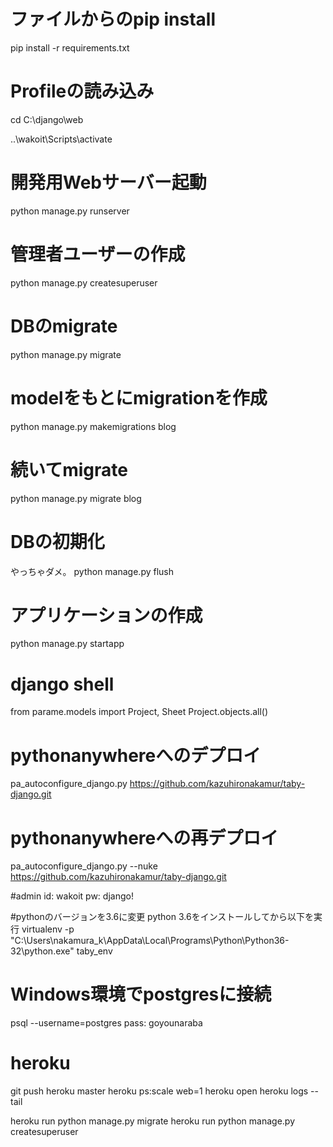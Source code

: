 # ファイルからのpip install
pip install -r requirements.txt

# Profileの読み込み
cd C:\django\web

..\wakoit\Scripts\activate

# 開発用Webサーバー起動
python manage.py runserver

# 管理者ユーザーの作成
python manage.py createsuperuser

# DBのmigrate
python manage.py migrate

# modelをもとにmigrationを作成
python manage.py makemigrations blog

# 続いてmigrate
python manage.py migrate blog

# DBの初期化
やっちゃダメ。
python manage.py flush

# アプリケーションの作成
python manage.py startapp <app>

# django shell
from parame.models import Project, Sheet
Project.objects.all()

# pythonanywhereへのデプロイ
pa_autoconfigure_django.py https://github.com/kazuhironakamur/taby-django.git

# pythonanywhereへの再デプロイ
pa_autoconfigure_django.py --nuke https://github.com/kazuhironakamur/taby-django.git

#admin
id: wakoit
pw: django!

#pythonのバージョンを3.6に変更
python 3.6をインストールしてから以下を実行
virtualenv -p "C:\Users\nakamura_k\AppData\Local\Programs\Python\Python36-32\python.exe" taby_env

# Windows環境でpostgresに接続
psql --username=postgres
pass: goyounaraba

# heroku
git push heroku master
heroku ps:scale web=1
heroku open
heroku logs --tail

heroku run python manage.py migrate
heroku run python manage.py createsuperuser